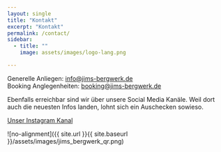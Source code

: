 ```yaml
---
layout: single
title: "Kontakt"
excerpt: "Kontakt"
permalink: /contact/
sidebar:
  - title: ""
    image: assets/images/logo-lang.png

---
```


Generelle Anliegen: [info@jims-bergwerk.de](mailto:info@jims-bergwerk.de)  
Booking Anglegenheiten: [booking@jims-bergwerk.de](mailto:booking@jims-bergwerk.de)

Ebenfalls erreichbar sind wir über unsere Social Media Kanäle.
Weil dort auch die neuesten Infos landen, lohnt sich ein Auschecken sowieso.

[Unser Instagram Kanal](https://www.instagram.com/jims_bergwerk/)    

![no-alignment]({{ site.url }}{{ site.baseurl }}/assets/images/jims_bergwerk_qr.png)